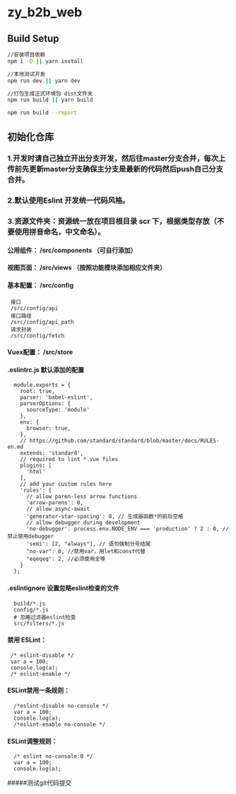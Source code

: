 # zy_b2b_web


## Build Setup

``` bash
//安装项目依赖
npm i -D || yarn install

//本地测试开发
npm run dev || yarn dev

//打包生成正式环境包 dist文件夹
npm run build || yarn build

npm run build --report
```

## 初始化仓库
### 1.开发时请自己独立开出分支开发，然后往master分支合并，每次上传前先更新master分支确保主分支是最新的代码然后push自己分支合并。
### 2.默认使用Eslint 开发统一代码风格。
### 3.资源文件夹：资源统一放在项目根目录 scr 下，根据类型存放（不要使用拼音命名，中文命名）。
#### 公用组件： /src/components （可自行添加）
#### 视图页面： /src/views （按照功能模块添加相应文件夹）
#### 基本配置： /src/config
     接口
     /src/config/api
     接口路径
     /src/config/api_path
     请求封装
     /src/config/fetch
     
#### Vuex配置： /src/store
#### .eslintrc.js 默认添加的配置
      module.exports = {
        root: true,
        parser: 'babel-eslint',
        parserOptions: {
          sourceType: 'module'
        },
        env: {
          browser: true,
        },
        // https://github.com/standard/standard/blob/master/docs/RULES-en.md
        extends: 'standard',
        // required to lint *.vue files
        plugins: [
          'html'
        ],
        // add your custom rules here
        'rules': {
          // allow paren-less arrow functions
          'arrow-parens': 0,
          // allow async-await
          'generator-star-spacing': 0, // 生成器函数*的前后空格
          // allow debugger during development
          'no-debugger': process.env.NODE_ENV === 'production' ? 2 : 0, // 禁止使用debugger
          'semi': [2, "always"], // 语句强制分号结尾
          "no-var": 0, //禁用var，用let和const代替
          "eqeqeq": 2, //必须使用全等
        }
      };
#### .eslintignore 设置忽略eslint检查的文件
      build/*.js
      config/*.js
      # 忽略过滤器eslint检查
      src/filters/*.js
#### 禁用 ESLint：
     /* eslint-disable */
     var a = 100;
     console.log(a);  
     /* eslint-enable */
#### ESLint禁用一条规则：
      /*eslint-disable no-console */
      var a = 100;
      console.log(a);
      /*eslint-enable no-console */
#### ESLint调整规则：
      /* eslint no-console:0 */
      var a = 100;
      console.log(a);            
          
     
#####测试git代码提交
